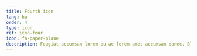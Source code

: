 ```yaml
---
title: Fourth icon
lang: hu
order: 4
type: icon
ref: icon-four
icon: fa-paper-plane
description: Feugiat accumsan lorem eu ac lorem amet accumsan donec. Blandit orci porttitor.
---
```

